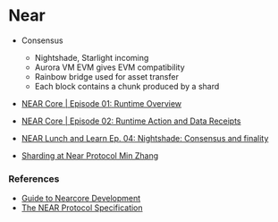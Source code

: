 # Near

- Consensus
    - Nightshade, Starlight incoming
    - Aurora VM EVM gives EVM compatibility
    - Rainbow bridge used for asset transfer
    - Each block contains a chunk produced by a shard

- [NEAR Core | Episode 01: Runtime Overview](https://www.youtube.com/watch?v=Xi_8PapFCjo)

- [NEAR Core | Episode 02: Runtime Action and Data Receipts](https://youtu.be/RBb3rJGtqOE)

- [NEAR Lunch and Learn Ep. 04: Nightshade: Consensus and finality](https://youtu.be/k2ziZiZWquQ)

- [Sharding at Near Protocol Min Zhang](https://youtu.be/uNjPNlKXaMQ)


### References
- [Guide to Nearcore Development](https://near.github.io/nearcore/index.html)
- [The NEAR Protocol Specification](https://nomicon.io)
